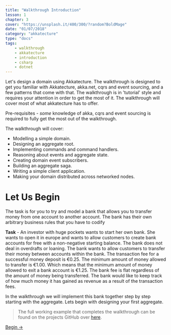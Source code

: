 ```yaml
---
title: "Walkthrough Introduction"
lesson: 1
chapter: 3
cover: "https://unsplash.it/400/300/?random?BoldMage"
date: "01/07/2018"
category: "akkatecture"
type: "docs"
tags:
    - walkthrough
    - akkatecture
    - introduction
    - csharp
    - dotnet
---
```

Let's design a domain using Akkatecture. The walkthrough is designed to get you familiar with Akkatecture, akka.net, cqrs and event sourcing, and a few patterns that come with that. The walkthrough is in 'tutorial' style and requires your attention in order to get the most of it. The walkthrough will cover most of what akkatecture has to offer. 

Pre-requisites - *some* knowledge of akka, cqrs and event sourcing is required to fully get the most out of the walkthrough.

The walkthrough will cover:

- Modelling a simple domain.
- Designing an aggregate root.
- Implementing commands and command handlers.
- Reasoning about events and aggregate state.
- Creating domain event subscribers.
- Building an aggregate saga.
- Writing a simple client application.
- Making your domain distributed across networked nodes.


# Let Us Begin
The task is for you to try and model a bank that allows you to transfer money from one account to another account. The bank has their own arbitrary business rules that you have to codify

**Task** - An investor with huge pockets wants to start her own bank. She wants to open it in europe and wants to allow customers to create bank accounts for free with a non-negative starting balance. The bank does not deal in overdrafts or loaning. The bank wants to allow customers to transfer their money between accounts within the bank. The transaction fee for a successful money deposit is €0.25. The minimum amount of money allowed to transfer is €1.00. Which means that the minimum amount of money allowed to exit a bank account is €1.25. The bank fee is flat regardless of the amount of money being transferred. The bank would like to keep track of how much money it has gained as revenue as a result of the transaction fees.

In the walkthrough we will implement this bank together step by step starting with the aggregate. Lets begin with designing your first aggregate.

> The full working example that completes the walkthrough can be found on the projects GitHub over [here](https://github.com/Lutando/Akkatecture/tree/master/examples/walkthrough).

[Begin →](/docs/your-first-aggregate)